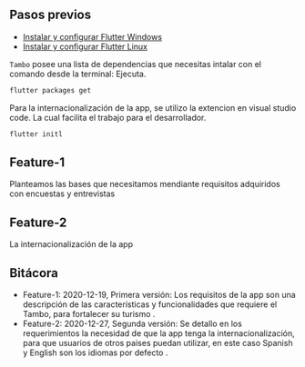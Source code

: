 ## Pasos previos
- [Instalar y configurar Flutter Windows ](https://flutter.dev/docs/get-started/install/windows/)
- [Instalar y configurar Flutter Linux ](https://flutter.dev/docs/get-started/install/linux)

`Tambo` posee una lista de dependencias que necesitas intalar con el comando desde la terminal: Ejecuta.
```bash
flutter packages get
```

 Para la internacionalización de la app, se utilizo la extencion en visual studio code. La cual facilita el trabajo para el desarrollador.

```bash
flutter initl
```

## Feature-1
 Planteamos las bases que necesitamos mendiante requisitos adquiridos con encuestas y entrevistas 

## Feature-2
 La internacionalización de la app
 
## Bitácora

- Feature-1: 2020-12-19, Primera versión: Los requisitos de la app son una descripción de las características y funcionalidades que requiere el Tambo, para fortalecer su turismo .
- Feature-2: 2020-12-27, Segunda versión: Se detallo en los requerimientos la necesidad de que la app tenga la internacionalización, para que usuarios de otros paises puedan utilizar, en este caso Spanish y English son los idiomas por defecto .


 
 
